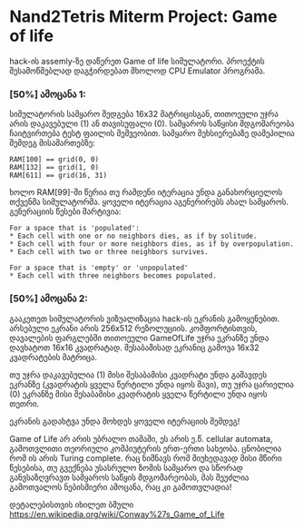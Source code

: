 # Nand2Tetris Miterm Project: Game of life
hack-ის assemly-ზე დაწერეთ Game of life სიმულატორი. პროექტის შესამოწმებლად დაგჭირდებათ მხოლოდ CPU Emulator პროგრამა.

### [50%] ამოცანა 1:

სიმულატორის სამყარო შედგება 16x32 მატრიცისგან, თითოეული უჯრა არის დაკავებული (1) ან თავისუფალი (0). სამყაროს საწყისი მდგომარეობა ჩაიტვირთება ტესტ ფაილის მეშვეობით. სამყარო მეხსიერებაზე დამეპილია შემდეგ მისამართებზე:
```
RAM[100] == grid(0, 0)
RAM[132] == grid(1, 0)
RAM[611] == grid(16, 31)
```

ხოლო RAM[99]-ში წერია თუ რამდენი იტერაცია უნდა განახორციელოს თქვენმა სიმულატორმა.
ყოველი იტერაცია აგენერირებს ახალ სამყაროს. გენერაციის წესები მარტივია:
```
For a space that is 'populated':
* Each cell with one or no neighbors dies, as if by solitude.
* Each cell with four or more neighbors dies, as if by overpopulation.
* Each cell with two or three neighbors survives.

For a space that is 'empty' or 'unpopulated'
* Each cell with three neighbors becomes populated.
```

### [50%] ამოცანა 2:
გააკეთეთ სიმულატორის ვიზუალიზაცია hack-ის ეკრანის გამოყენებით. არსებული ეკრანი არის 256x512 რეზოლუციის. კომფორტისთვის, დავალების ფარგლებში თითოეული GameOfLife უჯრა ეკრანზე უნდა დავხატოთ 16x16 კვადრატად. შესაბამისად ეკრანიც გამოვა  16x32 კვადრატების მატრიცა.

თუ უჯრა დაკავებულია (1) მისი შესაბამისი კვადრატი უნდა გაშავდეს ეკრანზე (კვადრატის ყველა წერტილი უნდა იყოს შავი), თუ უჯრა ცარიელია (0) ეკრანზე მისი შესაბამისი კვადრატის ყველა წერტილი უნდა იყოს თეთრი.

ეკრანის გადახტვა უნდა მოხდეს ყოველი იტერაციის შემდეგ!


Game of Life არ არის უბრალო თამაში, ეს არის ე.წ. cellular automata, გამოთვლითი თეორიული კომპიუტერის ერთ-ერთი სახეობა. ცნობილია რომ ის არის Turing complete. რაც ნიშნავს რომ მიუხედავად მისი მწირი წესებისა, თუ გვექნება უსასრულო ზომის სამყარო და სწორად განვსაზღვრავთ სამყაროს საწყის მდგომარეობას, მას შეუძლია გამოთვალოს ნებისმიერი ამოცანა, რაც კი გამოთვლადია!

დეტალებისთვის იხილეთ ბმული https://en.wikipedia.org/wiki/Conway%27s_Game_of_Life
